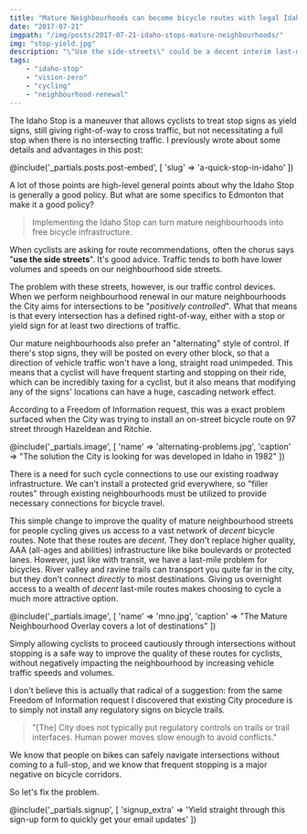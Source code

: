 ```yaml
---
title: "Mature Neighbourhoods can become bicycle routes with legal Idaho stops"
date: "2017-07-21"
imgpath: "/img/posts/2017-07-21-idaho-stops-mature-neighbourhoods/"
img: "stop-yield.jpg"
description: "\"Use the side-streets\" could be a decent interim last-mile policy, if we eliminate some of the start-stopping"
tags: 
    - "idaho-stop"
    - "vision-zero"
    - "cycling"
    - "neighbourhood-renewal"
---
```


The Idaho Stop is a maneuver that allows cyclists to treat stop signs as yield signs, still giving right-of-way to cross
traffic, but not necessitating a full stop when there is no intersecting traffic. I previously wrote about some details and 
advantages in this post:

@include('_partials.posts.post-embed', [ 'slug' => 'a-quick-stop-in-idaho' ])

A lot of those points are high-level general points about why the Idaho Stop is generally a good policy. But what are some
specifics to Edmonton that make it a good policy?

> Implementing the Idaho Stop can turn mature neighbourhoods into free bicycle infrastructure.

When cyclists are asking for route recommendations, often the chorus says "**use the side streets**". It's good advice.
Traffic tends to both have lower volumes and speeds on our neighbourhood side streets.

The problem with these streets, however, is our traffic control devices. When we perform neighbourhood renewal in our
mature neighbourhoods the City aims for intersections to be "*positively controlled*". What that means is that every
intersection has a defined right-of-way, either with a stop or yield sign for at least two directions of traffic.

Our mature neighbourhoods also prefer an "alternating" style of control. If there's stop signs, they will be posted on every other block,
so that a direction of vehicle traffic won't have a long, straight road unimpeded. This means that a cyclist will have frequent
starting and stopping on their ride, which can be incredibly taxing for a cyclist, but it also means that modifying any of
the signs' locations can have a huge, cascading network effect.

According to a Freedom of Information request, this was a exact problem surfaced when the City was trying to install an on-street bicycle
route on 97 street through Hazeldean and Ritchie.

@include('_partials.image', [ 'name' => 'alternating-problems.jpg', 'caption' => "The solution the City is looking for was developed in Idaho in 1982" ])

There is a need for such cycle connections to use our existing roadway infrastructure. We can't install a protected grid everywhere,
so "filler routes" through existing neighbourhoods must be utilized to provide necessary connections for bicycle travel.

This simple change to improve the quality of mature neighbourhood streets for people cycling gives us access to a vast
network of *decent* bicycle routes. Note that these routes are *decent*. They don't replace higher quality, AAA (all-ages and abilities) infrastructure
like bike boulevards or protected lanes. However, just like with transit, we have a last-mile problem for bicycles. River valley and ravine trails
can transport you quite far in the city, but they don't connect *directly* to most destinations. Giving us overnight access to
a wealth of *decent* last-mile routes makes choosing to cycle a much more attractive option.

@include('_partials.image', [ 'name' => 'mno.jpg', 'caption' => "The Mature Neighbourhood Overlay covers a lot of destinations" ])

Simply allowing cyclists to proceed cautiously through intersections without stopping is a safe way to improve the quality
of these routes for cyclists, without negatively impacting the neighbourhood by increasing vehicle traffic speeds and volumes.

I don't believe this is actually that radical of a suggestion: from the same Freedom of Information request I discovered that existing City procedure
is to simply not install any regulatory signs on bicycle trails.

> "[The] City does not typically put regulatory controls on trails or trail interfaces. Human power moves slow enough to avoid conflicts."

We know that people on bikes can safely navigate intersections without coming to a full-stop, and we know that frequent stopping
is a major negative on bicycle corridors.

So let's fix the problem.

@include('_partials.signup', [ 'signup_extra' => 'Yield straight through this sign-up form to quickly get your email updates' ])
